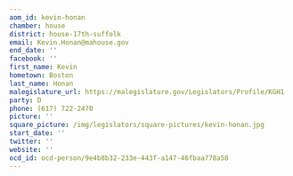 ```yaml
---
aom_id: kevin-honan
chamber: house
district: house-17th-suffolk
email: Kevin.Honan@mahouse.gov
end_date: ''
facebook: ''
first_name: Kevin
hometown: Boston
last_name: Honan
malegislature_url: https://malegislature.gov/Legislators/Profile/KGH1
party: D
phone: (617) 722-2470
picture: ''
square_picture: /img/legislators/square-pictures/kevin-honan.jpg
start_date: ''
twitter: ''
website: ''
ocd_id: ocd-person/9e4b8b32-233e-443f-a147-46fbaa778a58
---
```

